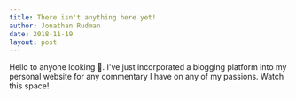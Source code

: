 ```yaml
---
title: There isn't anything here yet!
author: Jonathan Rudman
date: 2018-11-19
layout: post
---
```


Hello to anyone looking 👀. I've just incorporated a blogging platform into my personal website for any commentary I have on any of my passions. Watch this space!
